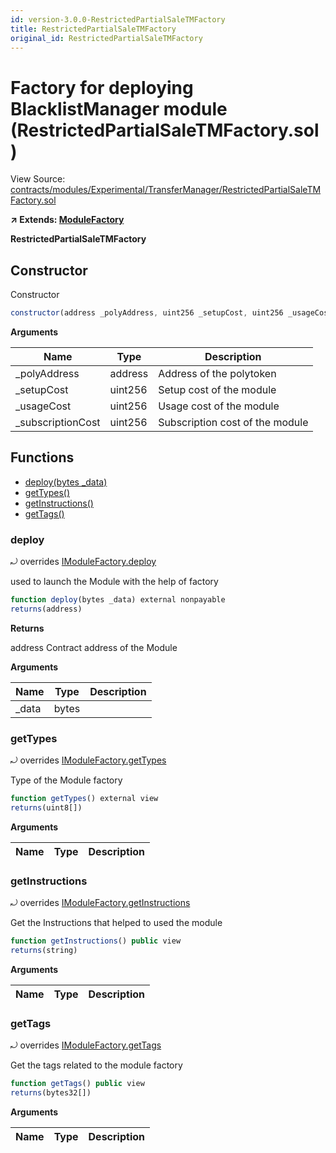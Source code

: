 ```yaml
---
id: version-3.0.0-RestrictedPartialSaleTMFactory
title: RestrictedPartialSaleTMFactory
original_id: RestrictedPartialSaleTMFactory
---
```


# Factory for deploying BlacklistManager module (RestrictedPartialSaleTMFactory.sol)

View Source: [contracts/modules/Experimental/TransferManager/RestrictedPartialSaleTMFactory.sol](../../contracts/modules/Experimental/TransferManager/RestrictedPartialSaleTMFactory.sol)

**↗ Extends: [ModuleFactory](ModuleFactory.md)**

**RestrictedPartialSaleTMFactory**

## Constructor

Constructor

```js
constructor(address _polyAddress, uint256 _setupCost, uint256 _usageCost, uint256 _subscriptionCost) public
```

**Arguments**

| Name        | Type           | Description  |
| ------------- |------------- | -----|
| _polyAddress | address | Address of the polytoken | 
| _setupCost | uint256 | Setup cost of the module | 
| _usageCost | uint256 | Usage cost of the module | 
| _subscriptionCost | uint256 | Subscription cost of the module | 

## Functions

- [deploy(bytes _data)](#deploy)
- [getTypes()](#gettypes)
- [getInstructions()](#getinstructions)
- [getTags()](#gettags)

### deploy

⤾ overrides [IModuleFactory.deploy](IModuleFactory.md#deploy)

used to launch the Module with the help of factory

```js
function deploy(bytes _data) external nonpayable
returns(address)
```

**Returns**

address Contract address of the Module

**Arguments**

| Name        | Type           | Description  |
| ------------- |------------- | -----|
| _data | bytes |  | 

### getTypes

⤾ overrides [IModuleFactory.getTypes](IModuleFactory.md#gettypes)

Type of the Module factory

```js
function getTypes() external view
returns(uint8[])
```

**Arguments**

| Name        | Type           | Description  |
| ------------- |------------- | -----|

### getInstructions

⤾ overrides [IModuleFactory.getInstructions](IModuleFactory.md#getinstructions)

Get the Instructions that helped to used the module

```js
function getInstructions() public view
returns(string)
```

**Arguments**

| Name        | Type           | Description  |
| ------------- |------------- | -----|

### getTags

⤾ overrides [IModuleFactory.getTags](IModuleFactory.md#gettags)

Get the tags related to the module factory

```js
function getTags() public view
returns(bytes32[])
```

**Arguments**

| Name        | Type           | Description  |
| ------------- |------------- | -----|

